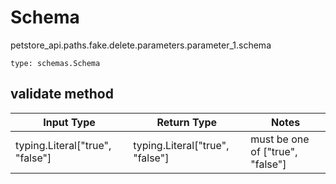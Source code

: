 # Schema
petstore_api.paths.fake.delete.parameters.parameter_1.schema
```
type: schemas.Schema
```

## validate method
Input Type | Return Type | Notes
------------ | ------------- | -------------
typing.Literal["true", "false"] | typing.Literal["true", "false"] | must be one of ["true", "false"]
